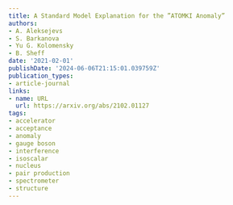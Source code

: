 ```yaml
---
title: A Standard Model Explanation for the ”ATOMKI Anomaly”
authors:
- A. Aleksejevs
- S. Barkanova
- Yu G. Kolomensky
- B. Sheff
date: '2021-02-01'
publishDate: '2024-06-06T21:15:01.039759Z'
publication_types:
- article-journal
links:
- name: URL
  url: https://arxiv.org/abs/2102.01127
tags:
- accelerator
- acceptance
- anomaly
- gauge boson
- interference
- isoscalar
- nucleus
- pair production
- spectrometer
- structure
---
```

